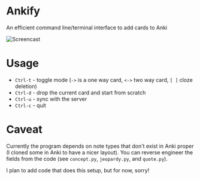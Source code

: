# Ankify
An efficient command line/terminal interface to add cards to Anki

![Screencast](https://raw.githubusercontent.com/coffeemug/ankify/master/cast.gif "Screencast")

# Usage

- `Ctrl-t` - toggle mode (`->` is a one way card, `<->` two way card, `[ ]` cloze deletion)
- `Ctrl-d` - drop the current card and start from scratch
- `Ctrl-u` - sync with the server
- `Ctrl-c` - quit

# Caveat

Currently the program depends on note types that don't exist in Anki
proper (I cloned some in Anki to have a nicer layout). You can reverse
engineer the fields from the code (see `concept.py`, `jeopardy.py`,
and `quote.py`).

I plan to add code that does this setup, but for now, sorry!
